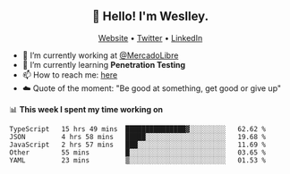 <h2 align="center">👋 Hello! I'm Weslley.</h2>
<p align="center">
  <a href="http://weslleyneri.com.br">Website</a> •
  <a href="https://twitter.com/Weslley_Neri">Twitter</a> •
  <a href="https://www.linkedin.com/in/weslley-neri-3658908b">LinkedIn</a>
</p>


- 🔭 I’m currently working at [@MercadoLibre](https://github.com/mercadolibre)
- 🌱 I’m currently learning **Penetration Testing**
- 📫 How to reach me: [here](mailto:weslley39@gmail.com)
- ☁️ Quote of the moment: "Be good at something, get good or give up"

📊 **This week I spent my time working on**
<!--START_SECTION:waka-->
```text
TypeScript   15 hrs 49 mins  ███████████████▓░░░░░░░░░   62.62 % 
JSON         4 hrs 58 mins   █████░░░░░░░░░░░░░░░░░░░░   19.68 % 
JavaScript   2 hrs 57 mins   ███░░░░░░░░░░░░░░░░░░░░░░   11.69 % 
Other        55 mins         █░░░░░░░░░░░░░░░░░░░░░░░░   03.65 % 
YAML         23 mins         ▒░░░░░░░░░░░░░░░░░░░░░░░░   01.53 % 
```
<!--END_SECTION:waka-->

<!-- Inspired by https://github.com/gruselhaus/gruselhaus -->
